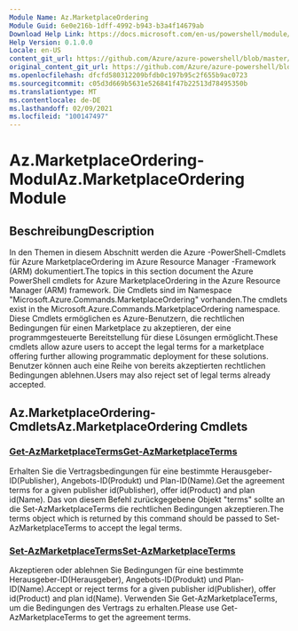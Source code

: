 ```yaml
---
Module Name: Az.MarketplaceOrdering
Module Guid: 6e0e216b-1dff-4992-b943-b3a4f14679ab
Download Help Link: https://docs.microsoft.com/en-us/powershell/module/az.marketplaceordering
Help Version: 0.1.0.0
Locale: en-US
content_git_url: https://github.com/Azure/azure-powershell/blob/master/src/MarketplaceOrdering/MarketplaceOrdering/help/Az.MarketplaceOrdering.md
original_content_git_url: https://github.com/Azure/azure-powershell/blob/master/src/MarketplaceOrdering/MarketplaceOrdering/help/Az.MarketplaceOrdering.md
ms.openlocfilehash: dfcfd580312209bfdb0c197b95c2f655b9ac0723
ms.sourcegitcommit: c05d3d669b5631e526841f47b22513d78495350b
ms.translationtype: MT
ms.contentlocale: de-DE
ms.lasthandoff: 02/09/2021
ms.locfileid: "100147497"
---
```

# <span data-ttu-id="8af84-101">Az.MarketplaceOrdering-Modul</span><span class="sxs-lookup"><span data-stu-id="8af84-101">Az.MarketplaceOrdering Module</span></span>
## <span data-ttu-id="8af84-102">Beschreibung</span><span class="sxs-lookup"><span data-stu-id="8af84-102">Description</span></span>
<span data-ttu-id="8af84-103">In den Themen in diesem Abschnitt werden die Azure -PowerShell-Cmdlets für Azure MarketplaceOrdering im Azure Resource Manager -Framework (ARM) dokumentiert.</span><span class="sxs-lookup"><span data-stu-id="8af84-103">The topics in this section document the Azure PowerShell cmdlets for Azure MarketplaceOrdering in the Azure Resource Manager (ARM) framework.</span></span> <span data-ttu-id="8af84-104">Die Cmdlets sind im Namespace "Microsoft.Azure.Commands.MarketplaceOrdering" vorhanden.</span><span class="sxs-lookup"><span data-stu-id="8af84-104">The cmdlets exist in the Microsoft.Azure.Commands.MarketplaceOrdering namespace.</span></span> <span data-ttu-id="8af84-105">Diese Cmdlets ermöglichen es Azure-Benutzern, die rechtlichen Bedingungen für einen Marketplace zu akzeptieren, der eine programmgesteuerte Bereitstellung für diese Lösungen ermöglicht.</span><span class="sxs-lookup"><span data-stu-id="8af84-105">These cmdlets allow azure users to accept the legal terms for a marketplace offering further allowing programmatic deployment for these solutions.</span></span> <span data-ttu-id="8af84-106">Benutzer können auch eine Reihe von bereits akzeptierten rechtlichen Bedingungen ablehnen.</span><span class="sxs-lookup"><span data-stu-id="8af84-106">Users may also reject set of legal terms already accepted.</span></span>

## <span data-ttu-id="8af84-107">Az.MarketplaceOrdering-Cmdlets</span><span class="sxs-lookup"><span data-stu-id="8af84-107">Az.MarketplaceOrdering Cmdlets</span></span>
### [<span data-ttu-id="8af84-108">Get-AzMarketplaceTerms</span><span class="sxs-lookup"><span data-stu-id="8af84-108">Get-AzMarketplaceTerms</span></span>](Get-AzMarketplaceTerms.md)
<span data-ttu-id="8af84-109">Erhalten Sie die Vertragsbedingungen für eine bestimmte Herausgeber-ID(Publisher), Angebots-ID(Produkt) und Plan-ID(Name).</span><span class="sxs-lookup"><span data-stu-id="8af84-109">Get the agreement terms for a given publisher id(Publisher), offer id(Product) and plan id(Name).</span></span> <span data-ttu-id="8af84-110">Das von diesem Befehl zurückgegebene Objekt "terms" sollte an die Set-AzMarketplaceTerms die rechtlichen Bedingungen akzeptieren.</span><span class="sxs-lookup"><span data-stu-id="8af84-110">The terms object which is returned by this command should be passed to Set-AzMarketplaceTerms to accept the legal terms.</span></span>

### [<span data-ttu-id="8af84-111">Set-AzMarketplaceTerms</span><span class="sxs-lookup"><span data-stu-id="8af84-111">Set-AzMarketplaceTerms</span></span>](Set-AzMarketplaceTerms.md)
<span data-ttu-id="8af84-112">Akzeptieren oder ablehnen Sie Bedingungen für eine bestimmte Herausgeber-ID(Herausgeber), Angebots-ID(Produkt) und Plan-ID(Name).</span><span class="sxs-lookup"><span data-stu-id="8af84-112">Accept or reject terms for a given publisher id(Publisher), offer id(Product) and plan id(Name).</span></span> <span data-ttu-id="8af84-113">Verwenden Sie Get-AzMarketplaceTerms, um die Bedingungen des Vertrags zu erhalten.</span><span class="sxs-lookup"><span data-stu-id="8af84-113">Please use Get-AzMarketplaceTerms to get the agreement terms.</span></span>

